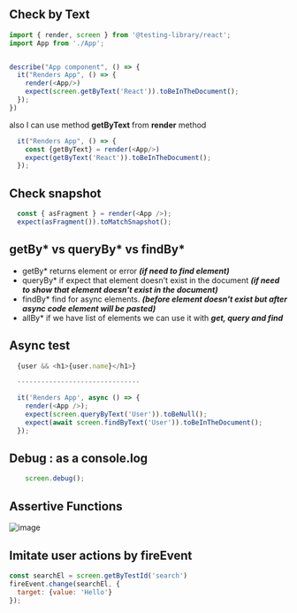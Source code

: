 ## Check by Text

```js import React from 'react';
import { render, screen } from '@testing-library/react';
import App from './App';


describe("App component", () => {
  it("Renders App", () => {
    render(<App/>)
    expect(screen.getByText('React')).toBeInTheDocument();
  });
})
```
also I can use method **getByText** from **render** method

```js 
  it("Renders App", () => {
    const {getByText} = render(<App/>)
    expect(getByText('React')).toBeInTheDocument();
  });
```

## Check snapshot

```js
  const { asFragment } = render(<App />);
  expect(asFragment()).toMatchSnapshot();
```

## getBy* vs queryBy* vs findBy*

- getBy* returns element or error ***(if need to find element)***
- queryBy* if expect that element doesn't exist in the document ***(if need to show that element doesn't exist in the document)***
- findBy* find for async elements.  ***(before element doesn't exist but after async code element will be pasted)***
- allBy* if we have list of elements we can use it with ***get, query and find***

## Async test
```js
  {user && <h1>{user.name}</h1>}

  -------------------------------

  it('Renders App', async () => {
    render(<App />);
    expect(screen.queryByText('User')).toBeNull();
    expect(await screen.findByText('User')).toBeInTheDocument();
  });
```
## Debug : as a console.log
```js
    screen.debug();
```

## Assertive Functions
![image](https://user-images.githubusercontent.com/4374389/147608510-5864bfb3-a223-4542-b7c7-5ed061933d85.png)

## Imitate user actions by fireEvent
```js
const searchEl = screen.getByTestId('search')
fireEvent.change(searchEl, {
  target: {value: 'Hello'}
});
```